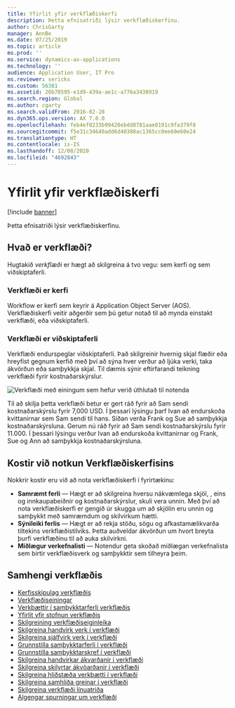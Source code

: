 ```yaml
---
title: Yfirlit yfir verkflæðiskerfi
description: Þetta efnisatriði lýsir verkflæðiskerfinu.
author: ChrisGarty
manager: AnnBe
ms.date: 07/25/2019
ms.topic: article
ms.prod: ''
ms.service: dynamics-ax-applications
ms.technology: ''
audience: Application User, IT Pro
ms.reviewer: sericks
ms.custom: 56381
ms.assetid: 20b78595-e1d9-439a-ae1c-a776a3438919
ms.search.region: Global
ms.author: cgarty
ms.search.validFrom: 2016-02-28
ms.dyn365.ops.version: AX 7.0.0
ms.openlocfilehash: feb4ef0233b99420ebdd8781aae0191c9fa379f8
ms.sourcegitcommit: f5e31c34640add6d40308ac1365cc0ee60e60e24
ms.translationtype: HT
ms.contentlocale: is-IS
ms.lasthandoff: 12/08/2020
ms.locfileid: "4692843"
---
```

# <a name="workflow-system-overview"></a>Yfirlit yfir verkflæðiskerfi

[!include [banner](../includes/banner.md)]

Þetta efnisatriði lýsir verkflæðiskerfinu.

## <a name="what-is-workflow"></a>Hvað er verkflæði?

Hugtakið *verkflæði* er hægt að skilgreina á tvo vegu: sem kerfi og sem viðskiptaferli.

### <a name="workflow-is-a-system"></a>Verkflæði er kerfi

Workflow er kerfi sem keyrir á Application Object Server (AOS). Verkflæðiskerfi veitir aðgerðir sem þú getur notað til að mynda einstakt verkflæði, eða viðskiptaferli.

### <a name="workflow-is-a-business-process"></a>Verkflæði er viðskiptaferli

Verkflæði endurspeglar viðskiptaferli. Það skilgreinir hvernig skjal flæðir eða hreyfist gegnum kerfið með því að sýna hver verður að ljúka verki, taka ákvörðun eða samþykkja skjal. Til dæmis sýnir eftirfarandi teikning verkflæði fyrir kostnaðarskýrslur.

![Verkflæði með einingum sem hefur verið úthlutað til notenda](./media/workflow_user.gif)

Til að skilja þetta verkflæði betur er gert ráð fyrir að Sam sendi kostnaðarskýrslu fyrir 7,000 USD. Í þessari lýsingu þarf Ivan að endurskoða kvittanirnar sem Sam sendi til hans. Síðan verða Frank og Sue að samþykkja kostnaðarskýrsluna. Gerum nú ráð fyrir að Sam sendi kostnaðarskýrslu fyrir 11.000. Í þessari lýsingu verður Ivan að endurskoða kvittanirnar og Frank, Sue og Ann að samþykkja kostnaðarskýrsluna.

## <a name="benefits-of-using-the-workflow-system"></a>Kostir við notkun Verkflæðiskerfisins

Nokkrir kostir eru við að nota verkflæðiskerfi í fyrirtækinu:

- **Samræmt ferli** — Hægt er að skilgreina hversu nákvæmlega skjöl, , eins og innkaupabeiðnir og kostnaðarskýrslur, skuli vera unnin. Með því að nota verkflæðiskerfi er gengið úr skugga um að skjölin eru unnin og samþykkt með samræmdum og skilvirkum hætti.
- **Sýnileiki ferlis** — Hægt er að rekja stöðu, sögu og afkastamælikvarða tiltekins verkflæðistilviks. Þetta auðveldar ákvörðun um hvort breyta þurfi verkflæðinu til að auka skilvirkni.
- **Miðlægur verkefnalisti** — Notendur geta skoðað miðlægan verkefnalista sem birtir verkflæðisverk og samþykktir sem tilheyra þeim.


## <a name="workflow-content"></a>Samhengi verkflæðis

+ [Kerfisskipulag verkflæðis](workflow-system-architecture.md)
+ [Verkflæðiseiningar](workflow-elements.md)
+ [Verkþættir í samþykktarferli verkflæðis](workflow-actions.md)
+ [Yfirlit yfir stofnun verkflæðis](create-workflow.md)
+ [Skilgreining verkflæðiseiginleika](configure-workflow-properties.md)
+ [Skilgreina handvirk verk í verkflæði](configure-manual-task-workflow.md)
+ [Skilgreina sjálfvirk verk í verkflæði](configure-automated-task-workflow.md)
+ [Grunnstilla samþykktarferli í verkflæði](configure-approval-process-workflow.md)
+ [Grunnstilla samþykktarskref í verkflæði](configure-approval-step-workflow.md)
+ [Skilgreina handvirkar ákvarðanir í verkflæði](configure-manual-decision-workflow.md)
+ [Skilgreina skilyrtar ákvöarðanir í verkflæði](configure-conditional-decision-workflow.md)
+ [Skilgreina hliðstæða verkþætti í verkflæði](configure-parallel-activity-workflow.md)
+ [Skilgreina samhliða greinar í verkflæði](configure-parallel-branch-workflow.md)
+ [Skilgreina verkflæði línuatriða](configure-line-item-workflow.md)
+ [Algengar spurningar um verkflæði](workflow-FAQ.md)
